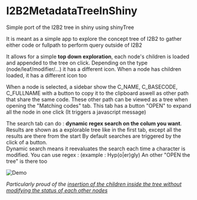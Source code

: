 # I2B2MetadataTreeInShiny

Simple port of the I2B2 tree in shiny using shinyTree

It is meant as a simple app to explore the concept tree of I2B2 to gather either code or fullpath to perform query outside of I2B2

It allows for a simple **top down exploration**, each node's children is loaded and appended to the tree on click. Depending on the type (node/leaf/modifier/...) it has a different icon. When a node has children loaded, it has a different icon too

When a node is selected, a sidebar show the C_NAME, C_BASECODE, C_FULLNAME with a button to copy it to the clipboard aswell as other path that share the same code. These other path can be viewed as a tree when opening the "Matching codes" tab. 
This tab has a button "OPEN" to expand all the node in one click (It triggers a javascript message)

The search tab can do : **dynamic regex search on the colum you want**. Results are shown as a explorable tree like in the first tab, except all the results are there from the start
By default searches are triggered by the click of a button.  
Dynamic search means it reevaluates the search each time a character is modified.
You can use regex : (example : Hyp(o|er)gly)
An other "OPEN the tree" is there too  


![Demo](https://user-images.githubusercontent.com/81096103/111912598-ac7d6e80-8a6a-11eb-89cc-ebda97256870.gif)



*Particularly proud of the [insertion of the children inside the tree without modifying the status of each other nodes](https://github.com/Hippolyte-Menou/I2B2MetadataTreeInShiny/blob/main/server.R#L154)*
